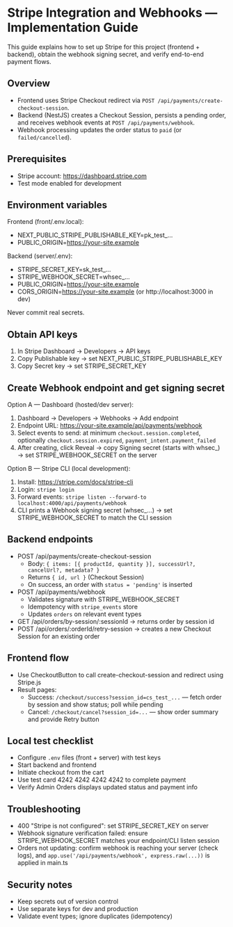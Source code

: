 # Stripe Integration and Webhooks — Implementation Guide

This guide explains how to set up Stripe for this project (frontend + backend), obtain the webhook signing secret, and verify end-to-end payment flows.

## Overview
- Frontend uses Stripe Checkout redirect via `POST /api/payments/create-checkout-session`.
- Backend (NestJS) creates a Checkout Session, persists a pending order, and receives webhook events at `POST /api/payments/webhook`.
- Webhook processing updates the order status to `paid` (or `failed/cancelled`).

## Prerequisites
- Stripe account: https://dashboard.stripe.com
- Test mode enabled for development

## Environment variables
Frontend (front/.env.local):
- NEXT_PUBLIC_STRIPE_PUBLISHABLE_KEY=pk_test_...
- PUBLIC_ORIGIN=https://your-site.example

Backend (server/.env):
- STRIPE_SECRET_KEY=sk_test_...
- STRIPE_WEBHOOK_SECRET=whsec_...
- PUBLIC_ORIGIN=https://your-site.example
- CORS_ORIGIN=https://your-site.example (or http://localhost:3000 in dev)

Never commit real secrets.

## Obtain API keys
1) In Stripe Dashboard → Developers → API keys
2) Copy Publishable key → set NEXT_PUBLIC_STRIPE_PUBLISHABLE_KEY
3) Copy Secret key → set STRIPE_SECRET_KEY

## Create Webhook endpoint and get signing secret
Option A — Dashboard (hosted/dev server):
1) Dashboard → Developers → Webhooks → Add endpoint
2) Endpoint URL: https://your-site.example/api/payments/webhook
3) Select events to send: at minimum `checkout.session.completed`, optionally `checkout.session.expired`, `payment_intent.payment_failed`
4) After creating, click Reveal → copy Signing secret (starts with whsec_) → set STRIPE_WEBHOOK_SECRET on the server

Option B — Stripe CLI (local development):
1) Install: https://stripe.com/docs/stripe-cli
2) Login: `stripe login`
3) Forward events: `stripe listen --forward-to localhost:4000/api/payments/webhook`
4) CLI prints a Webhook signing secret (whsec_...) → set STRIPE_WEBHOOK_SECRET to match the CLI session

## Backend endpoints
- POST /api/payments/create-checkout-session
  - Body: `{ items: [{ productId, quantity }], successUrl?, cancelUrl?, metadata? }`
  - Returns `{ id, url }` (Checkout Session)
  - On success, an order with `status = 'pending'` is inserted
- POST /api/payments/webhook
  - Validates signature with STRIPE_WEBHOOK_SECRET
  - Idempotency with `stripe_events` store
  - Updates `orders` on relevant event types
- GET /api/orders/by-session/:sessionId → returns order by session id
- POST /api/orders/:orderId/retry-session → creates a new Checkout Session for an existing order

## Frontend flow
- Use CheckoutButton to call create-checkout-session and redirect using Stripe.js
- Result pages:
  - Success: `/checkout/success?session_id=cs_test_...` — fetch order by session and show status; poll while pending
  - Cancel: `/checkout/cancel?session_id=...` — show order summary and provide Retry button

## Local test checklist
- Configure `.env` files (front + server) with test keys
- Start backend and frontend
- Initiate checkout from the cart
- Use test card 4242 4242 4242 4242 to complete payment
- Verify Admin Orders displays updated status and payment info

## Troubleshooting
- 400 "Stripe is not configured": set STRIPE_SECRET_KEY on server
- Webhook signature verification failed: ensure STRIPE_WEBHOOK_SECRET matches your endpoint/CLI listen session
- Orders not updating: confirm webhook is reaching your server (check logs), and `app.use('/api/payments/webhook', express.raw(...))` is applied in main.ts

## Security notes
- Keep secrets out of version control
- Use separate keys for dev and production
- Validate event types; ignore duplicates (idempotency)

